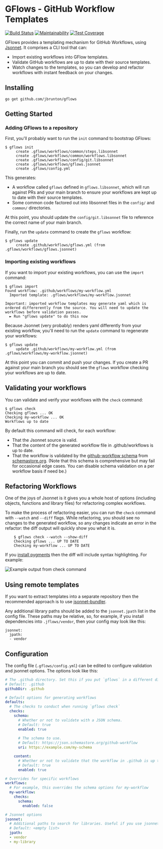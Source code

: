 # GFlows - GitHub Workflow Templates

[![Build Status](https://github.com/jbrunton/gflows/workflows/build/badge.svg?branch=develop)](https://github.com/jbrunton/gflows/actions?query=branch%3Adevelop+workflow%3Abuild)
[![Maintainability](https://api.codeclimate.com/v1/badges/02363f0b2588376bbf98/maintainability)](https://codeclimate.com/github/jbrunton/gflows/maintainability)
[![Test Coverage](https://api.codeclimate.com/v1/badges/02363f0b2588376bbf98/test_coverage)](https://codeclimate.com/github/jbrunton/gflows/test_coverage)

GFlows provides a templating mechanism for GitHub Workflows, using [Jsonnet](https://jsonnet.org/). It comprises a CLI tool that can:

* Import existing workflows into GFlow templates.
* Validate GitHub workflows are up to date with their source templates.
* Watch changes to the templates, so you can develop and refactor workflows with instant feedback on your changes.

## Installing

    go get github.com/jbrunton/gflows

## Getting Started

### Adding GFlows to a repository

First, you'll probably want to run the `init` command to bootstrap GFlows:

    $ gflows init
         create .gflows/workflows/common/steps.libsonnet
         create .gflows/workflows/common/workflows.libsonnet
         create .gflows/workflows/config/git.libsonnet
         create .gflows/workflows/gflows.jsonnet
         create .gflows/config.yml

This generates:

* A workflow called `gflows` defined in `gflows.libsonnet`, which will run against PRs and your main branch to ensure your workflows are kept up to date with their source templates.
* Some common code factored out into libsonnet files in the `config/` and `common/` directories.

At this point, you should update the `config/git.libsonnet` file to reference the correct name of your main branch.

Finally, run the `update` command to create the `gflows` workflow:

    $ gflows update
         create .github/workflows/gflows.yml (from .gflows/workflows/gflows.jsonnet)

### Importing existing workflows

If you want to import your existing workflows, you can use the `import` command:

    $ gflows import
    Found workflow: .github/workflows/my-workflow.yml
      Imported template: .gflows/workflows/my-workflow.jsonnet
    
    Important: imported workflow templates may generate yaml which is ordered differerently from the source. You will need to update the workflows before validation passes.
      ► Run "gflows update" to do this now

Because Jsonnet (very probably) renders yaml differently from your existing workflow, you'll need to run the `update` command to regenerate your workflows:

    $ gflows update
         update .github/workflows/my-workflow.yml (from .gflows/workflows/my-workflow.jsonnet)

At this point you can commit and push your changes. If you create a PR against your main branch you should see the `gflows` workflow checking your workflows are up to date.

## Validating your workflows

You can validate and verify your workflows with the `check` command:

    $ gflows check
    Checking gflows ... OK
    Checking my-workflow ... OK
    Workflows up to date

By default this command will check, for each workflow:

* That the Jsonnet source is valid.
* That the content of the generated workflow file in .github/workflows is up to date.
* That the workflow is validated by the [github-workflow schema](https://json.schemastore.org/github-workflow) from [schemastore.org](https://www.schemastore.org/json/). (Note that this schema is comprehensive but may fail for occasional edge cases. You can disable schema validation on a per workflow basis if need be.)

## Refactoring Workflows

One of the joys of Jsonnet is it gives you a whole host of options (including objects, functions and library files) for refactoring complex workflows.

To make the process of refactoring easier, you can run the `check` command with `--watch` and `--diff` flags. While refactoring, you should see no changes to the generated workflow, so any changes indicate an error in the refactor: the diff output will quickly show you what it is.

```
    $ gflows check --watch --show-diff
    Checking gflows ... UP TO DATE
    Checking my-workflow ... UP TO DATE
```

If you [install pygments](https://pygments.org/docs/cmdline/) then the diff will include syntax highlighting. For example:

![Example output from check command](https://raw.githubusercontent.com/jbrunton/gflows/develop/workflow-checks.png)

## Using remote templates

If you want to extract templates into a separate repository then the recommended approach is to use [jsonnet-bundler](https://github.com/jsonnet-bundler/jsonnet-bundler).

Any additional library paths should be added to the `jsonnet.jpath` list in the config file. These paths may be relative, so, for example, if you install dependencies into `.jflows/vendor`, then your config may look like this:

```
jsonnet:
  jpath:
  - vendor
```

## Configuration

The config file (`.gflows/config.yml`) can be edited to configure validation and jsonnet options. The options look like this:

```yaml
# The .github directory. Set this if you put `gflows` in a different directory than the default.
# Default: .github
githubDir: .github

# Default options for generating workflows
defaults:
  # The checks to conduct when running `gflows check`
  checks:
    schema:
      # Whether or not to validate with a JSON schema.
      # Default: true
      enabled: true
      
      # The schema to use.
      # Default: https://json.schemastore.org/github-workflow
      uri: https://example.com/my-schema

    content:
      # Whether or not to validate that the workflow in .github is up to date
      # Default: true
      enabled: true

# Overrides for specific workflows
workflows:
  # For example, this overrides the schema options for my-workflow
  my-workflow:
    checks:
      schema:
        enabled: false

# Jsonnet options
jsonnet:
  # Additional paths to search for libraries. Useful if you use jsonnet-bundler.
  # Default: <empty list>
  jpath:
  - vendor
  - my-library
```
